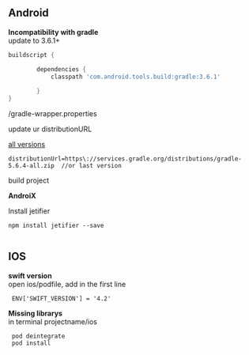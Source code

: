 
## Android 

**Incompatibility with gradle**  
update to 3.6.1+  

```gradle
buildscript {

        dependencies {
            classpath 'com.android.tools.build:gradle:3.6.1'
           
        }
}

```

/gradle-wrapper.properties 

update ur distributionURL

[all versions](https://developer.android.com/studio/releases/gradle-plugin)

```
distributionUrl=https\://services.gradle.org/distributions/gradle-5.6.4-all.zip  //or last version

```

build project

**AndroiX**

Install jetifier

```
npm install jetifier --save
 
```


## IOS

**swift version**  
open ios/podfile,  add in the first line

```
 ENV['SWIFT_VERSION'] = '4.2'

```

**Missing librarys**  
in terminal projectname/ios

```
 pod deintegrate
 pod install
```